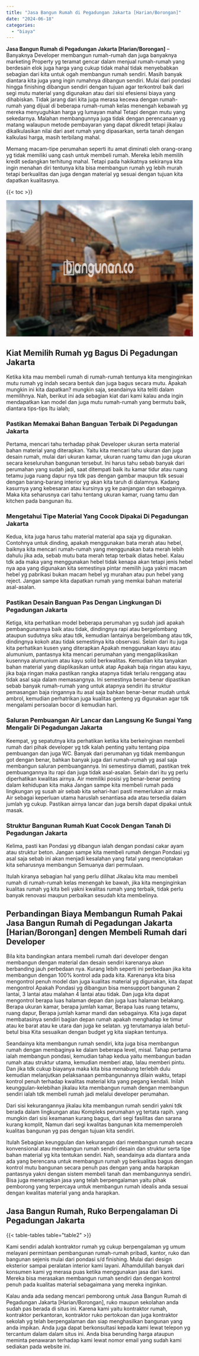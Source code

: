 ```yaml
---
title: "Jasa Bangun Rumah di Pegadungan Jakarta [Harian/Borongan]"
date: "2024-06-18"
categories: 
  - "biaya"
---
```


**Jasa Bangun Rumah di Pegadungan Jakarta \[Harian/Borongan\]** – Banyaknya Developer membangun rumah-rumah dan juga banyaknya marketing Property yg teramat gencar dalam menjual rumah-rumah yang berdesain elok juga harga yang cukup tidak mahal tidak menyebabkan sebagian dari kita untuk ogah membangun rumah sendiri. Masih banyak diantara kita juga yang ingin rumahnya dibangun sendiri. Mulai dari pondasi hingga finishing dibangun sendiri dengan tujuan agar terkontrol baik dari segi mutu material yang digunakan atau dari sisi efesiensi biaya yang dihabiskan. Tidak jarang dari kita juga merasa kecewa dengan rumah-rumah yang dijual di beberapa rumah-rumah kelas menengah kebawah yg mereka menyuguhkan harga yg lumayan mahal Tetapi dengan mutu yang sekedarnya. Malahan membangunnya juga tidak dengan perencanaan yg matang walaupun metode pembayaran yang dapat dikredit tetapi jikalau dikalkulasikan nilai dari aset rumah yang dipasarkan, serta tanah dengan kalkulasi harga, masih terbilang mahal.

Memang macam-tipe perumahan seperti itu amat diminati oleh orang-orang yg tidak memiliki uang cash untuk membeli rumah. Mereka lebih memilih kredit sedangkan terhitung mahal. Tetapi pada hakikatnya sekiranya kita ingin menahan diri tentunya kita bisa membangun rumah yg lebih murah tetapi berkualitas dan juga dengan material yg sesuai dengan tujuan kita dapatkan kualitasnya.

{{< toc >}}

![Jasa Bangun Rumah di Pegadungan Jakarta [Harian/Borongan]](/images/borong-bangunan-27.png)

## Kiat Memilih Rumah yg Bagus Di Pegadungan Jakarta

Ketika kita mau membeli rumah di rumah-rumah tentunya kita menginginkan mutu rumah yg indah secara bentuk dan juga bagus secara mutu. Apakah mungkin ini kita dapatkan? mungkin saja, seandainya kita teliti dalam memilihnya. Nah, berikut ini ada sebagian kiat dari kami kalau anda ingin mendapatkan kan model dan juga mutu rumah-rumah yang bermutu baik, diantara tips-tips Itu ialah;

### Pastikan Memakai Bahan Banguan Terbaik Di Pegadungan Jakarta

Pertama, mencari tahu terhadap pihak Developer ukuran serta material bahan material yang diterapkan. Yaitu kita mencari tahu ukuran dan juga desain rumah, mulai dari ukuran kamar, ukuran ruang tamu dan juga ukuran secara keseluruhan bangunan tersebut. Ini harus tahu sebab banyak dari perumahan yang sudah jadi, saat ditempati baik itu kamar tidur atau ruang tetamu juga ruang dapur nya tdk pas dengan gambar maupun tdk sesuai dengan barang-barang interior yg akan kita taruh di dalamnya. Kadang kasurnya yang kebesaran atau kursinya yg ke panjangan dan sebagainya. Maka kita seharusnya cari tahu tentang ukuran kamar, ruang tamu dan kitchen pada bangunan itu.

### Mengetahui Tipe Material Yang Cocok Dipakai Di Pegadungan Jakarta

Kedua, kita juga harus tahu material material apa saja yg digunakan. Contohnya untuk dinding, apakah menggunakan bata merah atau hebel, baiknya kita mencari rumah-rumah yang menggunakan bata merah lebih dahulu jika ada, sebab mutu bata merah tetap terbaik diatas hebel. Kalau tdk ada maka yang menggunakan hebel tidak kenapa akan tetapi jenis hebel nya apa yang digunakan kita semestinya pintar memilih juga yakni macam hebel yg pabrikasi bukan macam hebel yg murahan atau pun hebel yang reject. Jangan sampe kita dapatkan rumah yang memkai bahan material asal-asalan.

### Pastikan Desain Banguan Pas Dengan Lingkungan Di Pegadungan Jakarta

Ketiga, kita perhatikan model beberapa perumahan yg sudah jadi apakah pembangunannya baik atau tidak, dindingnya rapi atau bergelombang ataupun sudutnya siku atau tdk, kemudian lantainya bergelombang atau tdk, dindingnya kokoh atau tidak semestinya kita observasi. Selain dari itu juga kita perhatikan kusen yang diterapkan Apakah menggunakan kayu atau alumunium, pantasnya kita mencari perumahan yang mengaplikasikan kusennya alumunium atau kayu solid berkwalitas. Kemudian kita tanyakan bahan material yang diaplikasikan untuk atap Apakah baja ringan atau kayu, jika baja ringan maka pastikan rangka atapnya tidak terlalu renggang atau tidak asal saja dalam memasangnya. Ini semestinya benar-benar dipastikan sebab banyak rumah-rumah yang untuk atapnya sendiri itu struktur pemasangan baja ringannya itu asal saja bahkan benar-benar mudah untuk ambrol, kemudian perhatrikan juga kualitas genteng yg digunakan agar tdk mengalami persoalan bocor di kemudian hari.

### Saluran Pembuangan Air Lancar dan Langsung Ke Sungai Yang Mengalir Di Pegadungan Jakarta

Keempat, yg sepatutnya kita perhatikan ketika kita berkeinginan membeli rumah dari pihak developer yg tdk kalah penting yaitu tentang pipa pembuangan dan juga WC. Banyak dari perumahan yg tidak membangun got dengan benar, bahkan banyak juga dari rumah-rumah yg asal saja membangun saluran pembuangannya. Ini semestinya diamati, pastikan trek pembuangannya itu rapi dan juga tidak asal-asalan. Selain dari itu yg perlu diperhatikan kwalitas airnya. Air memiliki posisi yg benar-benar penting dalam kehidupan kita maka Jangan sampe kita membeli rumah pada lingkungan yg susah air sebab kita sehari-hari pasti memerlukan air maka Air sebagai keperluan utama haruslah senantiasa ada atau tersedia dalam jumlah yg cukup. Pastikan airnya lancar dan juga bersih dapat dipakai untuk masak.

### Struktur Bangunan Rumah Kuat Cocok Dengan Tanah Di Pegadungan Jakarta

Kelima, pasti kan Pondasi yg dibangun ialah dengan pondasi cakar ayam atau struktur beton. Jangan sampe kita membeli rumah dengan Pondasi yg asal saja sebab ini akan menjadi kesalahan yang fatal yang menciptakan kita seharusnya membangun Semuanya dari permulaan.

Itulah kiranya sebagian hal yang perlu dilihat Jikalau kita mau membeli rumah di rumah-rumah kelas menengah ke bawah, jika kita menginginkan kualitas rumah yg kita beli yakni kwalitas rumah yang terbaik, tidak perlu banyak renovasi maupun perbaikan sesudah kita membelinya.

## Perbandingan Biaya Membangun Rumah Pakai Jasa Bangun Rumah di Pegadungan Jakarta \[Harian/Borongan\] dengen Membeli Rumah dari Developer

Bila kita bandingkan antara membeli rumah dari developer dengan membangun dengan material dan desain sendiri karenanya akan berbanding jauh perbedaan nya. Kurang lebih seperti ini perbedaan jika kita membangun dengan 100% kontrol ada pada kita. Karenanya kita bisa mengontrol penuh model dan juga kualitas material yg digunakan, kita dapat mengontrol Apakah Pondasi yg dibangun bisa mensupport bangunan 2 lantai, 3 lantai atau malahan 4 lantai atau tidak. Dan juga kita dapat mengontrol berapa luas halaman depan dan juga luas halaman belakang. Berapa ukuran kamar, berapa jumlah kamar, Berapa luas ruang tetamu, ruang dapur, Berapa jumlah kamar mandi dan sebagainya. Kita juga dapat membatasinya sendiri bagian depan rumah apakah menghadap ke timur atau ke barat atau ke utara dan juga ke selatan. yg terutamanya ialah betul-betul bisa Kita sesuaikan dengan budget yg kita siapkan tentunya.

Seandainya kita membangun rumah sendiri, kita juga bisa membangun rumah dengan membaginya ke dalam beberapa level, misal. Tahap pertama ialah membangun pondasi, kemudian tahap kedua yaitu membangun badan rumah atau struktur utama, kemudian memberi atap, lalau memberi pintu. Dan jika tdk cukup biayanya maka kita bisa menabung terlebih dulu kemudian melanjutkan pelaksanaan pembangunannya dilain waktu, tetapi kontrol penuh terhadap kwalitas material kita yang pegang kendali. Inilah keunggulan-kelebihan jikalau kita membangun rumah dengan membangun sendiri ialah tdk membeli rumah jadi melalui developer perumahan.

Dari sisi kekurangannya jikalau kita membangun rumah sendiri yakni tdk berada dalam lingkungan atau Kompleks perumahan yg tertata rapih. yang mungkin dari sisi keamanan kurang bagus, dari segi fasilitas dan sarana kurang komplit, Namun dari segi kwalitas bangunan kita mememperoleh kualitas bangunan yg pas dengan tujuan kita sendiri.

Itulah Sebagian keunggulan dan kekurangan dari membangun rumah secara konvensional atau membangun rumah sendiri desain dan struktur serta tipe bahan material yg kita tentukan sendiri. Nah, seandainya ada diantara anda ada yang berencana untuk membangun rumah yg berkualitas bagus dengan kontrol mutu bangunan secara penuh pas dengan yang anda harapkan pantasnya yakni dengan sistem membeli tanah dan membangunnya sendiri. Bisa juga menerapkan jasa yang telah berpengalaman yaitu pihak pemborong yang terpercaya untuk membangun rumah idealis anda sesuai dengan kwalitas material yang anda harapkan.

## Jasa Bangun Rumah, Ruko Berpengalaman Di Pegadungan Jakarta

{{< table-tables table="table2" >}}

Kami sendiri adalah kontraktor rumah yg cukup berpengalaman yg umum melayani permintaan pembangunan rumah-rumah pribadi, kantor, ruko dan bangunan sejenis mulai dari pondasi s/d finishing. Mulai dari design eksterior sampai peralatan interior kami layani. Alhamdulillah banyak dari konsumen kami yg merasa puas ketika menggunakan jasa dari kami. Mereka bisa merasakan membangun rumah sendiri dan dengan kontrol penuh pada kualitas material sebagaimana yang mereka inginkan.

Kalau anda ada sedang mencari pemborong untuk Jasa Bangun Rumah di Pegadungan Jakarta \[Harian/Borongan\], ruko maupun sekolahan anda sudah pas berada di situs ini. Karena kami yaitu kontraktor rumah, kontraktor perkantoran, kontraktor ruko pertokoan dan juga kontraktor sekolah yg telah berpengalaman dan siap menghasilkan bangunan yang anda impikan. Anda juga dapat berkonsultasi kepada kami lewat telepon yg tercantum dalam dalam situs ini. Anda bisa berunding harga ataupun meminta penawaran terhadap kami lewat nomor email yang sudah kami sediakan pada website ini.
